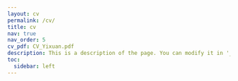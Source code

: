 ```yaml
---
layout: cv
permalink: /cv/
title: cv
nav: true
nav_order: 5
cv_pdf: CV_Yixuan.pdf
description: This is a description of the page. You can modify it in '_pages/cv.md'. You can also change or remove the top pdf download button.
toc:
  sidebar: left
---
```

